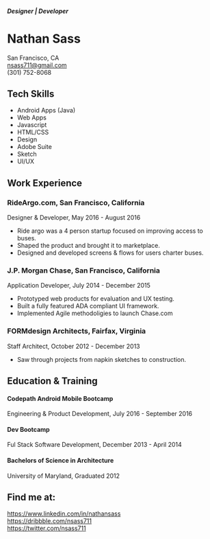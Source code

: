 ##### Designer | Developer
# Nathan Sass  
San Francisco, CA  
nsass711@gmail.com  
(301) 752-8068


## Tech Skills
 - Android Apps (Java)
 - Web Apps
 - Javascript
 - HTML/CSS
 - Design
 - Adobe Suite
 - Sketch
 - UI/UX


## Work Experience
### RideArgo.com, San Francisco, California
Designer & Developer, May 2016 - August 2016
- Ride argo was a 4 person startup focused on improving access to buses.  
- Shaped the product and brought it to marketplace.  
- Designed and developed screens & flows for users charter buses.

### J.P. Morgan Chase, San Francisco, California
Application Developer,  July 2014 - December 2015
- Prototyped web products for evaluation and UX testing.
- Built a fully featured ADA compliant UI framework.
- Implemented Agile methodoligies to launch Chase.com

### FORMdesign Architects, Fairfax, Virginia
Staff Architect, October 2012 - December 2013
- Saw through projects from napkin sketches to construction.

## Education & Training

#### Codepath Android Mobile Bootcamp
Engineering & Product Development,  July 2016 - September 2016

#### Dev Bootcamp
Ful Stack Software Development, December 2013 - April 2014

#### Bachelors of Science in Architecture
University of Maryland, Graduated 2012


## Find me at:
https://www.linkedin.com/in/nathansass  
https://dribbble.com/nsass711  
https://twitter.com/nsass711

